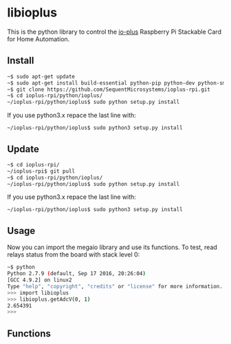 # libioplus

This is the python library to control the [io-plus](https://sequentmicrosystems.com/index.php?route=product/product&path=33&product_id=42) Raspberry Pi Stackable Card for Home Automation.

## Install

```bash
~$ sudo apt-get update
~$ sudo apt-get install build-essential python-pip python-dev python-smbus git
~$ git clone https://github.com/SequentMicrosystems/ioplus-rpi.git
~$ cd ioplus-rpi/python/ioplus/
~/ioplus-rpi/python/ioplus$ sudo python setup.py install
```
If you use python3.x repace the last line with:
```
~/ioplus-rpi/python/ioplus$ sudo python3 setup.py install
```
## Update

```bash
~$ cd ioplus-rpi/
~/ioplus-rpi$ git pull
~$ cd ioplus-rpi/python/ioplus/
~/ioplus-rpi/python/ioplus$ sudo python setup.py install
```
If you use python3.x repace the last line with:
```
~/ioplus-rpi/python/ioplus$ sudo python3 setup.py install
```
## Usage 

Now you can import the megaio library and use its functions. To test, read relays status from the board with stack level 0:

```bash
~$ python
Python 2.7.9 (default, Sep 17 2016, 20:26:04)
[GCC 4.9.2] on linux2
Type "help", "copyright", "credits" or "license" for more information.
>>> import libioplus
>>> libioplus.getAdcV(0, 1)
2.654391
>>>
```

## Functions


